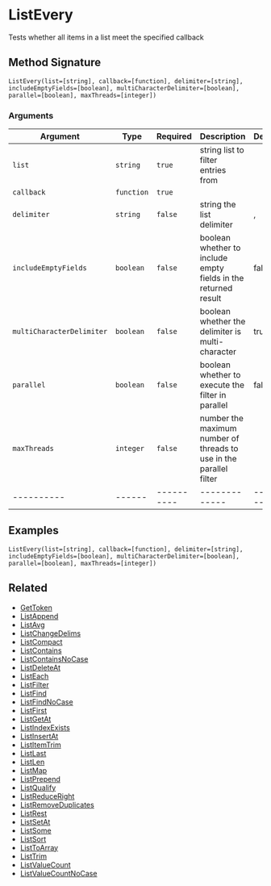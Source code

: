 # ListEvery

Tests whether all items in a list meet the specified callback

## Method Signature

```
ListEvery(list=[string], callback=[function], delimiter=[string], includeEmptyFields=[boolean], multiCharacterDelimiter=[boolean], parallel=[boolean], maxThreads=[integer])
```

### Arguments

| Argument                  | Type       | Required   | Description                                                        | Default   |
| ------------------------- | ---------- | ---------- | ------------------------------------------------------------------ | --------- |
| `list`                    | `string`   | `true`     | string list to filter entries from                                 |           |
| `callback`                | `function` | `true`     |                                                                    |           |
| `delimiter`               | `string`   | `false`    | string the list delimiter                                          | ,         |
| `includeEmptyFields`      | `boolean`  | `false`    | boolean whether to include empty fields in the returned result     | false     |
| `multiCharacterDelimiter` | `boolean`  | `false`    | boolean whether the delimiter is multi-character                   | true      |
| `parallel`                | `boolean`  | `false`    | boolean whether to execute the filter in parallel                  | false     |
| `maxThreads`              | `integer`  | `false`    | number the maximum number of threads to use in the parallel filter |           |
| ----------                | ------     | ---------- | -------------                                                      | --------- |

## Examples

```
ListEvery(list=[string], callback=[function], delimiter=[string], includeEmptyFields=[boolean], multiCharacterDelimiter=[boolean], parallel=[boolean], maxThreads=[integer])
```

## Related

* [GetToken](gettoken.md)
* [ListAppend](listappend.md)
* [ListAvg](listavg.md)
* [ListChangeDelims](listchangedelims.md)
* [ListCompact](listcompact.md)
* [ListContains](listcontains.md)
* [ListContainsNoCase](listcontainsnocase.md)
* [ListDeleteAt](listdeleteat.md)
* [ListEach](listeach.md)
* [ListFilter](listfilter.md)
* [ListFind](listfind.md)
* [ListFindNoCase](listfindnocase.md)
* [ListFirst](listfirst.md)
* [ListGetAt](listgetat.md)
* [ListIndexExists](listindexexists.md)
* [ListInsertAt](listinsertat.md)
* [ListItemTrim](listitemtrim.md)
* [ListLast](listlast.md)
* [ListLen](listlen.md)
* [ListMap](listmap.md)
* [ListPrepend](listprepend.md)
* [ListQualify](listqualify.md)
* [ListReduceRight](listreduceright.md)
* [ListRemoveDuplicates](listremoveduplicates.md)
* [ListRest](listrest.md)
* [ListSetAt](listsetat.md)
* [ListSome](listsome.md)
* [ListSort](listsort.md)
* [ListToArray](listtoarray.md)
* [ListTrim](listtrim.md)
* [ListValueCount](listvaluecount.md)
* [ListValueCountNoCase](listvaluecountnocase.md)

